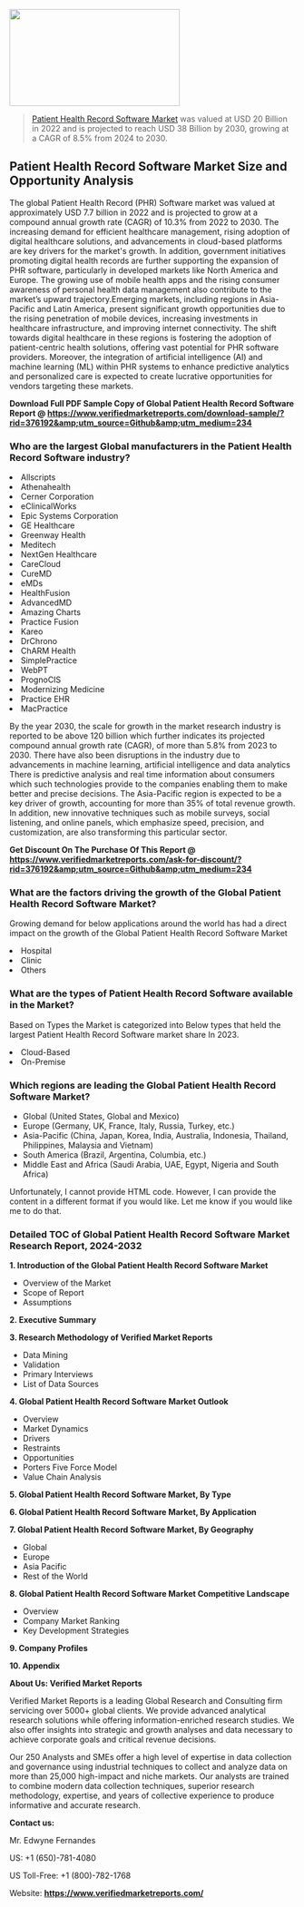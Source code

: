 <img src="https://ffe5etoiles.com/wp-content/uploads/2024/12/MST1-300x171.png" alt="" width="300" height="171" class="alignnone size-medium wp-image-20088" /><blockquote><p><p><a href="https://www.verifiedmarketreports.com/download-sample/?rid=376192&utm_source=Github&utm_medium=234" target="_blank">Patient Health Record Software Market</a> was valued at USD 20 Billion in 2022 and is projected to reach USD 38 Billion by 2030, growing at a CAGR of 8.5% from 2024 to 2030.</p></blockquote><p><h2>Patient Health Record Software Market Size and Opportunity Analysis</h2>The global Patient Health Record (PHR) Software market was valued at approximately USD 7.7 billion in 2022 and is projected to grow at a compound annual growth rate (CAGR) of 10.3% from 2022 to 2030. The increasing demand for efficient healthcare management, rising adoption of digital healthcare solutions, and advancements in cloud-based platforms are key drivers for the market's growth. In addition, government initiatives promoting digital health records are further supporting the expansion of PHR software, particularly in developed markets like North America and Europe. The growing use of mobile health apps and the rising consumer awareness of personal health data management also contribute to the market’s upward trajectory.Emerging markets, including regions in Asia-Pacific and Latin America, present significant growth opportunities due to the rising penetration of mobile devices, increasing investments in healthcare infrastructure, and improving internet connectivity. The shift towards digital healthcare in these regions is fostering the adoption of patient-centric health solutions, offering vast potential for PHR software providers. Moreover, the integration of artificial intelligence (AI) and machine learning (ML) within PHR systems to enhance predictive analytics and personalized care is expected to create lucrative opportunities for vendors targeting these markets.</p><p class=""><strong>Download Full PDF Sample Copy of Global Patient Health Record Software Report @ <a href="https://www.verifiedmarketreports.com/download-sample/?rid=376192&amp;utm_source=Github&amp;utm_medium=234" target="_blank">https://www.verifiedmarketreports.com/download-sample/?rid=376192&amp;utm_source=Github&amp;utm_medium=234</a></strong></p><h3 id="" class="">Who are the largest Global manufacturers in the Patient Health Record Software industry?</h3><p><li>Allscripts</li><li> Athenahealth</li><li> Cerner Corporation</li><li> eClinicalWorks</li><li> Epic Systems Corporation</li><li> GE Healthcare</li><li> Greenway Health</li><li> Meditech</li><li> NextGen Healthcare</li><li> CareCloud</li><li> CureMD</li><li> eMDs</li><li> HealthFusion</li><li> AdvancedMD</li><li> Amazing Charts</li><li> Practice Fusion</li><li> Kareo</li><li> DrChrono</li><li> ChARM Health</li><li> SimplePractice</li><li> WebPT</li><li> PrognoCIS</li><li> Modernizing Medicine</li><li> Practice EHR</li><li> MacPractice</li></p><div class=""><div class="" dir="" data-message-author-role="" data-message-id="" data-message-model-slug=""><div class=""><div class=""><div class=""><div class="" dir="" data-message-author-role="" data-message-id="" data-message-model-slug=""><div class=""><div class=""><p>By the year 2030, the scale for growth in the market research industry is reported to be above 120 billion which further indicates its projected compound annual growth rate (CAGR), of more than 5.8% from 2023 to 2030. There have also been disruptions in the industry due to advancements in machine learning, artificial intelligence and data analytics There is predictive analysis and real time information about consumers which such technologies provide to the companies enabling them to make better and precise decisions. The Asia-Pacific region is expected to be a key driver of growth, accounting for more than 35% of total revenue growth. In addition, new innovative techniques such as mobile surveys, social listening, and online panels, which emphasize speed, precision, and customization, are also transforming this particular sector.</p><p><strong>Get Discount On The Purchase Of This Report @&nbsp; <a href="https://www.verifiedmarketreports.com/ask-for-discount/?rid=376192&amp;utm_source=Github&amp;utm_medium=234" target="_blank">https://www.verifiedmarketreports.com/ask-for-discount/?rid=376192&amp;utm_source=Github&amp;utm_medium=234</a></strong></p></div></div></div></div></div></div></div></div><h3 id="" class="">What are the factors driving the growth of the Global Patient Health Record Software Market?</h3><p id="" class="">Growing demand for below applications around the world has had a direct impact on the growth of the Global Patient Health Record Software Market</p><p id="" class=""><li>Hospital</li><li> Clinic</li><li> Others</li></p><h3 id="" class="">What are the types of Patient Health Record Software available in the Market?</h3><p id="" class="">Based on Types the Market is categorized into Below types that held the largest Patient Health Record Software market share In 2023.</p><p id="" class=""><li>Cloud-Based</li><li> On-Premise</li></p><h3 id="" class="">Which regions are leading the Global Patient Health Record Software Market?</h3><ul><li>Global (United States, Global and Mexico)</li><li>Europe (Germany, UK, France, Italy, Russia, Turkey, etc.)</li><li>Asia-Pacific (China, Japan, Korea, India, Australia, Indonesia, Thailand, Philippines, Malaysia and Vietnam)</li><li>South America (Brazil, Argentina, Columbia, etc.)</li><li>Middle East and Africa (Saudi Arabia, UAE, Egypt, Nigeria and South Africa)</li></ul><p>Unfortunately, I cannot provide HTML code. However, I can provide the content in a different format if you would like. Let me know if you would like me to do that.</p><h3 id="" class="">Detailed TOC of Global Patient Health Record Software Market Research Report, 2024-2032</h3><p id="" class=""><strong>1. Introduction of the Global Patient Health Record Software Market</strong></p><ul><li>Overview of the Market</li><li>Scope of Report</li><li>Assumptions</li></ul><p id="" class=""><strong>2. Executive Summary</strong></p><p id="" class=""><strong>3. Research Methodology of&nbsp;Verified Market Reports</strong></p><ul><li>Data Mining</li><li>Validation</li><li>Primary Interviews</li><li>List of Data Sources</li></ul><p id="" class=""><strong>4. Global Patient Health Record Software Market Outlook</strong></p><ul><li>Overview</li><li>Market Dynamics</li><li>Drivers</li><li>Restraints</li><li>Opportunities</li><li>Porters Five Force Model</li><li>Value Chain Analysis</li></ul><p id="" class=""><strong>5. Global Patient Health Record Software Market, By&nbsp;Type</strong></p><p id="" class=""><strong>6. Global Patient Health Record Software Market, By Application</strong></p><p id="" class=""><strong>7. Global Patient Health Record Software Market, By Geography</strong></p><ul><li>Global</li><li>Europe</li><li>Asia Pacific</li><li>Rest of the World</li></ul><p id="" class=""><strong>8. Global Patient Health Record Software Market Competitive Landscape</strong></p><ul><li>Overview</li><li>Company Market Ranking</li><li>Key Development Strategies</li></ul><p id="" class=""><strong>9. Company Profiles</strong></p><p id="" class=""><strong>10. Appendix</strong></p><p id="" class=""><strong>About Us: Verified Market Reports</strong></p><p id="" class="">Verified Market Reports is a leading Global Research and Consulting firm servicing over 5000+ global clients. We provide advanced analytical research solutions while offering information-enriched research studies. We also offer insights into strategic and growth analyses and data necessary to achieve corporate goals and critical revenue decisions.</p><p id="" class="">Our 250 Analysts and SMEs offer a high level of expertise in data collection and governance using industrial techniques to collect and analyze data on more than 25,000 high-impact and niche markets. Our analysts are trained to combine modern data collection techniques, superior research methodology, expertise, and years of collective experience to produce informative and accurate research.</p><p id="" class=""><strong>Contact us:</strong></p><p id="" class="">Mr. Edwyne Fernandes</p><p id="" class="">US: +1 (650)-781-4080</p><p id="" class="">US Toll-Free: +1 (800)-782-1768</p><p id="" class="">Website: <a target="" data-test-app-aware-link=""><strong>https://www.verifiedmarketreports.com/</strong></a></p>
